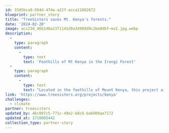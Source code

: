 ```yaml
---
id: 33d5bca9-594d-474a-a22f-acca11802672
blueprint: partner_story
title: "TreeSisters saves Mt. Kenya's forests."
date: '2024-02-20'
image: acc23d_46b148a2371141d9a34989d9c2be0dbf~mv2.jpg.webp
description:
  -
    type: paragraph
    content:
      -
        type: text
        text: 'Foothills of Mt Kenya in the Irangi Forest'
  -
    type: paragraph
    content:
      -
        type: text
        text: "Located in the foothills of Mount Kenya, this project aims to reforest and restore a vital water catchment that delivers an estimated 40% of the country's water and gathers communities around rehabilitating their forests and agricultural lands. While only 7% of Kenya is covered by trees, making it one of Africa's countries most affected by deforestation, its forests are crucial for wildlife, freshwater resources, and the materials they provide to local people. Kenya's rural communities heavily depend on forests for their livelihoods. Yet, with increased demand for wood for domestic and industrial uses, land development, settlements, and cultivation, Mount Kenya's forests are threatened with extinction."
link: 'https://www.treesisters.org/projects/kenya'
challenges:
  - climate
partner: treesisters
updated_by: 46c097c5-771c-49e2-b8c6-ba6009ae7172
updated_at: 1710005442
collection_type: partner-story
---
```

